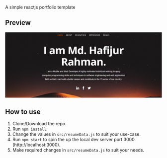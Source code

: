 
A simple reactjs portfolio template

## Preview
![Preview](https://raw.githubusercontent.com/hafijur/React-Portfolio/master/public/images/Annotation%202020-07-15%20085121.png)

## How to use
1. Clone/Download the repo.
2. Run  ``` npm install ```.
3. Change the values in ```src/resumeData.js``` to suit your use-case.
4. Run ```npm start``` to spin the up the local dev server port 3000.(http://localhost:3000).
5. Make required changes in ```src/resumeData.js``` to suit your needs.

